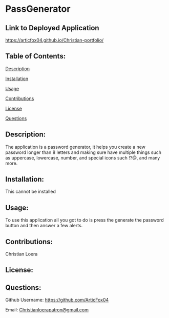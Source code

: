 # PassGenerator

## Link to Deployed Application
https://articfox04.github.io/Christian-portfolio/

## Table of Contents: 
[Description](#description)

[Installation](#installation)

[Usage](#usage)

[Contributions](#contributions)

[License](#license)

[Questions](#questions)

## Description: 
The application is a password generator, it helps you create a new password longer than 8 letters and making sure have multiple things such as uppercase, lowercase, number, and special icons such !?@, and many more.


## Installation: 
This cannot be installed

## Usage: 
To use this application all you got to do is press the generate the password button and then answer a few alerts.

## Contributions: 
Christian Loera

## License: 

## Questions: 
Github Username: https://github.com/ArticFox04


Email: Christianloerapatron@gmail.com